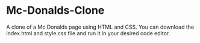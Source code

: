 # Mc-Donalds-Clone
A clone of a Mc Donalds page using HTML and CSS.
You can download the index.html and style.css file and run it in your desired code editor.
